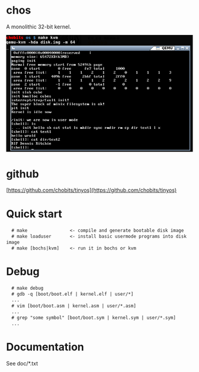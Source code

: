chos
====
 A monolithic 32-bit kernel.

![os](doc/os.png)

github
=======
[https://github.com/chobits/tinyos](https://github.com/chobits/tinyos)


Quick start
===========
```
  # make                <- compile and generate bootable disk image
  # make loaduser       <- install basic usermode programs into disk image
  # make [bochs|kvm]    <- run it in bochs or kvm
```

Debug
=====
```
  # make debug
  # gdb -q [boot/boot.elf | kernel.elf | user/*]
  ...
  # vim [boot/boot.asm | kernel.asm | user/*.asm]
  ...
  # grep "some symbol" [boot/boot.sym | kernel.sym | user/*.sym]
  ...
```

Documentation
=============
 See doc/*.txt
